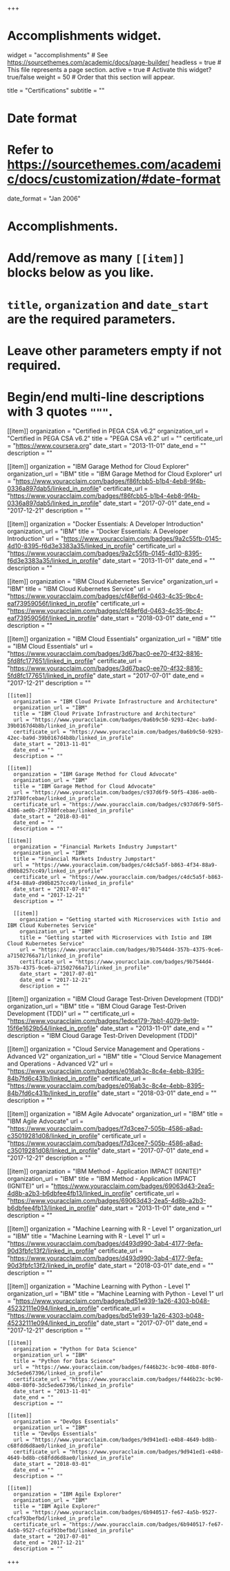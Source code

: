 +++
# Accomplishments widget.
widget = "accomplishments"  # See https://sourcethemes.com/academic/docs/page-builder/
headless = true  # This file represents a page section.
active = true  # Activate this widget? true/false
weight = 50  # Order that this section will appear.

title = "Certifications"
subtitle = ""

# Date format
#   Refer to https://sourcethemes.com/academic/docs/customization/#date-format
date_format = "Jan 2006"

# Accomplishments.
#   Add/remove as many `[[item]]` blocks below as you like.
#   `title`, `organization` and `date_start` are the required parameters.
#   Leave other parameters empty if not required.
#   Begin/end multi-line descriptions with 3 quotes `"""`.

[[item]]
  organization = "Certified in PEGA CSA v6.2"
  organization_url = "Certified in PEGA CSA v6.2"
  title = "PEGA CSA v6.2"
  url = ""
  certificate_url = "https://www.coursera.org"
  date_start = "2013-11-01"
  date_end = ""
  description = ""


[[item]]
  organization = "IBM Garage Method for Cloud Explorer"
  organization_url = "IBM"
  title = "IBM Garage Method for Cloud Explorer"
  url = "https://www.youracclaim.com/badges/f86fcbb5-b1b4-4eb8-9f4b-0336a897dab5/linked_in_profile"
  certificate_url = "https://www.youracclaim.com/badges/f86fcbb5-b1b4-4eb8-9f4b-0336a897dab5/linked_in_profile"
  date_start = "2017-07-01"
  date_end = "2017-12-21"
  description = ""

  [[item]]
    organization = "Docker Essentials: A Developer Introduction"
    organization_url = "IBM"
    title = "Docker Essentials: A Developer Introduction"
    url = "https://www.youracclaim.com/badges/9a2c55fb-0145-4d10-8395-f6d3e3383a35/linked_in_profile"
    certificate_url = "https://www.youracclaim.com/badges/9a2c55fb-0145-4d10-8395-f6d3e3383a35/linked_in_profile"
    date_start = "2013-11-01"
    date_end = ""
    description = ""

  [[item]]
    organization = "IBM Cloud Kubernetes Service"
    organization_url = "IBM"
    title = "IBM Cloud Kubernetes Service"
    url = "https://www.youracclaim.com/badges/cf48ef6d-0463-4c35-9bc4-eaf73959056f/linked_in_profile"
    certificate_url = "https://www.youracclaim.com/badges/cf48ef6d-0463-4c35-9bc4-eaf73959056f/linked_in_profile"
    date_start = "2018-03-01"
    date_end = ""
    description = ""

  [[item]]
    organization = "IBM Cloud Essentials"
    organization_url = "IBM"
    title = "IBM Cloud Essentials"
    url = "https://www.youracclaim.com/badges/3d67bac0-ee70-4f32-8816-5fd8fc177651/linked_in_profile"
    certificate_url = "https://www.youracclaim.com/badges/3d67bac0-ee70-4f32-8816-5fd8fc177651/linked_in_profile"
    date_start = "2017-07-01"
    date_end = "2017-12-21"
    description = ""

    [[item]]
      organization = "IBM Cloud Private Infrastructure and Architecture"
      organization_url = "IBM"
      title = "IBM Cloud Private Infrastructure and Architecture"
      url = "https://www.youracclaim.com/badges/0a6b9c50-9293-42ec-ba9d-39b0167d4b8b/linked_in_profile"
      certificate_url = "https://www.youracclaim.com/badges/0a6b9c50-9293-42ec-ba9d-39b0167d4b8b/linked_in_profile"
      date_start = "2013-11-01"
      date_end = ""
      description = ""

    [[item]]
      organization = "IBM Garage Method for Cloud Advocate"
      organization_url = "IBM"
      title = "IBM Garage Method for Cloud Advocate"
      url = "https://www.youracclaim.com/badges/c937d6f9-50f5-4386-ae0b-2f3780fcebae/linked_in_profile"
      certificate_url = "https://www.youracclaim.com/badges/c937d6f9-50f5-4386-ae0b-2f3780fcebae/linked_in_profile"
      date_start = "2018-03-01"
      date_end = ""
      description = ""

    [[item]]
      organization = "Financial Markets Industry Jumpstart"
      organization_url = "IBM"
      title = "Financial Markets Industry Jumpstart"
      url = "https://www.youracclaim.com/badges/c4dc5a5f-b863-4f34-88a9-d90b8257cc49/linked_in_profile"
      certificate_url = "https://www.youracclaim.com/badges/c4dc5a5f-b863-4f34-88a9-d90b8257cc49/linked_in_profile"
      date_start = "2017-07-01"
      date_end = "2017-12-21"
      description = ""

      [[item]]
        organization = "Getting started with Microservices with Istio and IBM Cloud Kubernetes Service"
        organization_url = "IBM"
        title = "Getting started with Microservices with Istio and IBM Cloud Kubernetes Service"
        url = "https://www.youracclaim.com/badges/9b7544d4-357b-4375-9ce6-a71502766a71/linked_in_profile"
        certificate_url = "https://www.youracclaim.com/badges/9b7544d4-357b-4375-9ce6-a71502766a71/linked_in_profile"
        date_start = "2017-07-01"
        date_end = "2017-12-21"
        description = ""

[[item]]
  organization = "IBM Cloud Garage Test-Driven Development (TDD)"
  organization_url = "IBM"
  title = "IBM Cloud Garage Test-Driven Development (TDD)"
  url = ""
  certificate_url = "https://www.youracclaim.com/badges/1edce179-7bb1-4079-9e19-15f6e1629b54/linked_in_profile"
  date_start = "2013-11-01"
  date_end = ""
  description = "IBM Cloud Garage Test-Driven Development (TDD)"

[[item]]
  organization = "Cloud Service Management and Operations - Advanced V2"
  organization_url = "IBM"
  title = "Cloud Service Management and Operations - Advanced V2"
  url = "https://www.youracclaim.com/badges/e016ab3c-8c4e-4ebb-8395-84b7fd6c431b/linked_in_profile"
  certificate_url = "https://www.youracclaim.com/badges/e016ab3c-8c4e-4ebb-8395-84b7fd6c431b/linked_in_profile"
  date_start = "2018-03-01"
  date_end = ""
  description = ""

[[item]]
  organization = "IBM Agile Advocate"
  organization_url = "IBM"
  title = "IBM Agile Advocate"
  url = "https://www.youracclaim.com/badges/f7d3cee7-505b-4586-a8ad-c35019281d08/linked_in_profile"
  certificate_url = "https://www.youracclaim.com/badges/f7d3cee7-505b-4586-a8ad-c35019281d08/linked_in_profile"
  date_start = "2017-07-01"
  date_end = "2017-12-21"
  description = ""

  [[item]]
    organization = "IBM Method - Application IMPACT (IGNITE)"
    organization_url = "IBM"
    title = "IBM Method - Application IMPACT (IGNITE)"
    url = "https://www.youracclaim.com/badges/69063d43-2ea5-4d8b-a2b3-b6dbfee4fb13/linked_in_profile"
    certificate_url = "https://www.youracclaim.com/badges/69063d43-2ea5-4d8b-a2b3-b6dbfee4fb13/linked_in_profile"
    date_start = "2013-11-01"
    date_end = ""
    description = ""

  [[item]]
    organization = "Machine Learning with R - Level 1"
    organization_url = "IBM"
    title = "Machine Learning with R - Level 1"
    url = "https://www.youracclaim.com/badges/d493d990-3ab4-4177-9efa-90d3fbfc13f2/linked_in_profile"
    certificate_url = "https://www.youracclaim.com/badges/d493d990-3ab4-4177-9efa-90d3fbfc13f2/linked_in_profile"
    date_start = "2018-03-01"
    date_end = ""
    description = ""

  [[item]]
    organization = "Machine Learning with Python - Level 1"
    organization_url = "IBM"
    title = "Machine Learning with Python - Level 1"
    url = "https://www.youracclaim.com/badges/bd51e939-1a26-4303-b048-45232111e094/linked_in_profile"
    certificate_url = "https://www.youracclaim.com/badges/bd51e939-1a26-4303-b048-45232111e094/linked_in_profile"
    date_start = "2017-07-01"
    date_end = "2017-12-21"
    description = ""

    [[item]]
      organization = "Python for Data Science"
      organization_url = "IBM"
      title = "Python for Data Science"
      url = "https://www.youracclaim.com/badges/f446b23c-bc90-40b8-80f0-3dc5ede67396/linked_in_profile"
      certificate_url = "https://www.youracclaim.com/badges/f446b23c-bc90-40b8-80f0-3dc5ede67396/linked_in_profile"
      date_start = "2013-11-01"
      date_end = ""
      description = ""

    [[item]]
      organization = "DevOps Essentials"
      organization_url = "IBM"
      title = "DevOps Essentials"
      url = "https://www.youracclaim.com/badges/9d941ed1-e4b8-4649-bd8b-c68fdd6d8ae0/linked_in_profile"
      certificate_url = "https://www.youracclaim.com/badges/9d941ed1-e4b8-4649-bd8b-c68fdd6d8ae0/linked_in_profile"
      date_start = "2018-03-01"
      date_end = ""
      description = ""

    [[item]]
      organization = "IBM Agile Explorer"
      organization_url = "IBM"
      title = "IBM Agile Explorer"
      url = "https://www.youracclaim.com/badges/6b940517-fe67-4a5b-9527-cfcaf93befbd/linked_in_profile"
      certificate_url = "https://www.youracclaim.com/badges/6b940517-fe67-4a5b-9527-cfcaf93befbd/linked_in_profile"
      date_start = "2017-07-01"
      date_end = "2017-12-21"
      description = ""

+++

